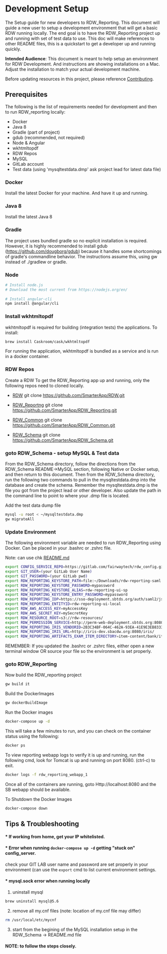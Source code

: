 # Development Setup
The Setup guide for new developers to RDW_Reporting. This document will guide a new user to setup a development environment that will get a basic RDW running locally.
The end goal is to have the RDW_Reporting project up and running with set of test data to use. 
This doc will make references to other README files, this is a quickstart to get a developer up and running quickly.

**Intended Audience**: This document is meant to help setup an environment for RDW Development. And instructions are showing installations on a Mac. Adjust the installation to match your actual development machine.

Before updating resources in this project, please reference [Contributing](CONTRIBUTING.md).

## Prerequisites 
The following is the list of requirements needed for development and then to run RDW_reporting locally:

* Docker
* Java 8 
* Gradle (part of project)
* gdub (recommended, not required)
* Node & Angular
* wkhtmltopdf
* RDW Repos
* MySQL 
* GitLab account
* Test data (using 'mysqltestdata.dmp' ask project lead for latest data file)

### Docker
Install the latest Docker for your machine. And have it up and running.

### Java 8
Install the latest Java 8

### Gradle 
The project uses bundled gradle so no explicit installation is required. 
However, it is highly recommended to install gdub (https://github.com/dougborg/gdub) because it handles some shortcomings of gradle's commandline behavior. The instructions assume this, using gw instead of ./gradlew or gradle.

### Node
```bash
# Install node.js
# Download the most current from https://nodejs.org/en/
 
# Install angular-cli
npm install @angular/cli
```

### Install wkhtmltopdf
wkhtmltopdf is required for building (integration tests) the applications. To install:
```bash
brew install Caskroom/cask/wkhtmltopdf
```
For running the application, wkhtmltopdf is bundled as a service and is run in a docker container.


### RDW Repos
Create a RDW 
To get the RDW_Reporting app up and running, only the following repos need to cloned locally. 

* [RDW](https://github.com/SmarterApp/RDW)
 git clone https://github.com/SmarterApp/RDW.git

* [RDW_Reportng](https://github.com/SmarterApp/RDW_Reporting)
 git clone https://github.com/SmarterApp/RDW_Reporting.git
 
* [RDW_Common](https://github.com/SmarterApp/RDW_Common)
 git clone https://github.com/SmarterApp/RDW_Common.git
 
* [RDW_Schema](https://github.com/SmarterApp/RDW_Schema)
 git clone https://github.com/SmarterApp/RDW_Schema.git
 
### goto RDW_Schema - setup MySQL & Test data
From the RDW_Schema directory, follow the directions from the RDW_Schema README->MySQL section, following Native or Docker setup, and then return to this document. 
Then from the RDW_Schema directory, run the following two commands to pull in the mysqltestdata.dmp into the database and create the schema. Remember the mysqltestdata.dmp is the file you got from the project lead or other developer. Also update the path in the command line to point to where your .dmp file is located.

Add the test data dump file
```bash
mysql -u root < ~/mysqltestdata.dmp
gw migrateAll
```

### Update Environment
The following environment variable are needed to run RDW_Reporting using Docker.
Can be placed in your .bashrc or .zshrc file. 

Note: can use chk [README.md](README.md)

```bash
export CONFIG_SERVICE_REPO=https://gitlab.com/fairwaytech/rdw_config.git
export GIT_USER=(your GitLab User Name) 
export GIT_PASSWORD=(your GitLab pwd)
export RDW_REPORTING_KEYSTORE_PATH=file:~/Downloads/rdw-reporting-saml.jks
export RDW_REPORTING_KEYSTORE_PASSWORD=mypassword
export RDW_REPORTING_KEYSTORE_ALIAS=rdw-reporting-ui-sp
export RDW_REPORTING_KEYSTORE_ENTRY_PASSWORD=mypassword
export RDW_REPORTING_IDP=https://sso-deployment.sbtds.org/auth/saml2/jsp/exportmetadata.jsp?realm=/sbac
export RDW_REPORTING_ENTITYID=rdw-reporting-ui-local
export RDW_AWS_ACCESS_KEY=myAccessKey
export RDW_AWS_SECRET_KEY=mySecretKey
export RDW_RESOURCE_ROOT=s3://rdw-resources/
export RDW_PERMISSION_SERVICE=http://perm-web-deployment.sbtds.org:8080/rest
export RDW_REPORTING_IRIS_VENDORID=2B3C34BF-064C-462A-93EA-41E9E3EB8333
export RDW_REPORTING_IRIS_URL=http://iris-dev.sbacdw.org:8080/iris/
export RDW_REPORTING_ARTIFACTS_EXAM_ITEM_DIRECTORY=item-content/bank/items/Item-{0}/
``` 
REMEMBER: If you updated the .bashrc or .zshrc files, either open a new terminal window OR source your file so the environment is set properly.

### goto RDW_Reporting
Now build the RDW_reporting project
```bash
gw build it
```

Build the DockerImages
```bash
gw dockerBuildImage
```

Run the Docker images
```bash
docker-compose up -d
```
This will take a few minutes to run, and you can check on the container status using the following: 
```bash
docker ps 
```

To view reporting webapp logs to verify it is up and running, run the following cmd, look for Tomcat is up and running on port 8080. (ctrl-c) to exit.
```bash
docker logs -f rdw_reporting_webapp_1
```

Once all of the containers are running, goto Http://localhost:8080 and the SB webapp should be available.

To Shutdown the Docker Images
```bash
docker-compose down 
```
## Tips & Troubleshooting
#### * If working from home, get your IP whitelisted. 

#### * Error when running `docker-compose up -d` getting "stuck on" config_server. 
check your GIT LAB user name and password are set properly in your environment (can use the `export` cmd to list current environment settings.

#### * mysql.sock error when running locally
1) uninstall mysql 
```bash
brew uninstall mysql@5.6
```
2) remove all my.cnf files (note: location of my.cnf file may differ)
```bash
rm /usr/local/etc/mycnf
```
3) start from the begining of the MySQL installation setup in the RDW_Schema -> README.md file 
#### NOTE: to follow the steps closely.
